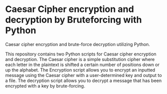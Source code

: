 # Caesar Cipher encryption and decryption by Bruteforcing with Python
Caesar cipher encryption and brute-force decryption utilizing Python.

This repository contains two Python scripts for Caesar cipher encryption and decryption.
The Caesar cipher is a simple substitution cipher where each letter in the plaintext is shifted a certain number of positions down or up the alphabet.
The Encryption script allows you to encrypt an inputted message using the Caesar cipher with a user-determined key and output to a file.
The decryption script allows you to decrypt a message that has been encrypted with a key by brute-forcing.
